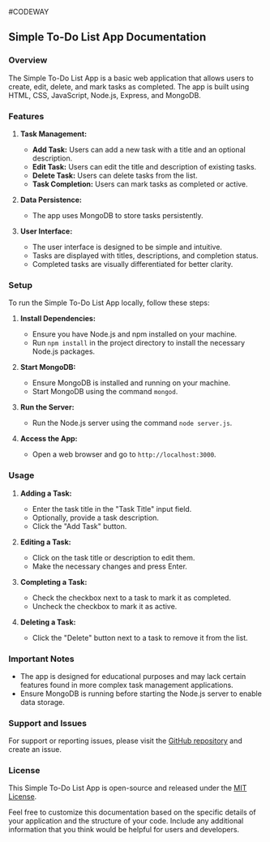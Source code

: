 #CODEWAY

## Simple To-Do List App Documentation

### Overview

The Simple To-Do List App is a basic web application that allows users to create, edit, delete, and mark tasks as completed. The app is built using HTML, CSS, JavaScript, Node.js, Express, and MongoDB.

### Features

1. **Task Management:**
   - **Add Task:** Users can add a new task with a title and an optional description.
   - **Edit Task:** Users can edit the title and description of existing tasks.
   - **Delete Task:** Users can delete tasks from the list.
   - **Task Completion:** Users can mark tasks as completed or active.

2. **Data Persistence:**
   - The app uses MongoDB to store tasks persistently.

3. **User Interface:**
   - The user interface is designed to be simple and intuitive.
   - Tasks are displayed with titles, descriptions, and completion status.
   - Completed tasks are visually differentiated for better clarity.

### Setup

To run the Simple To-Do List App locally, follow these steps:

1. **Install Dependencies:**
   - Ensure you have Node.js and npm installed on your machine.
   - Run `npm install` in the project directory to install the necessary Node.js packages.

2. **Start MongoDB:**
   - Ensure MongoDB is installed and running on your machine.
   - Start MongoDB using the command `mongod`.

3. **Run the Server:**
   - Run the Node.js server using the command `node server.js`.

4. **Access the App:**
   - Open a web browser and go to `http://localhost:3000`.

### Usage

1. **Adding a Task:**
   - Enter the task title in the "Task Title" input field.
   - Optionally, provide a task description.
   - Click the "Add Task" button.

2. **Editing a Task:**
   - Click on the task title or description to edit them.
   - Make the necessary changes and press Enter.

3. **Completing a Task:**
   - Check the checkbox next to a task to mark it as completed.
   - Uncheck the checkbox to mark it as active.

4. **Deleting a Task:**
   - Click the "Delete" button next to a task to remove it from the list.

### Important Notes

- The app is designed for educational purposes and may lack certain features found in more complex task management applications.
- Ensure MongoDB is running before starting the Node.js server to enable data storage.

### Support and Issues

For support or reporting issues, please visit the [GitHub repository](https://github.com/your-username/your-repository) and create an issue.

### License

This Simple To-Do List App is open-source and released under the [MIT License](https://opensource.org/licenses/MIT).

Feel free to customize this documentation based on the specific details of your application and the structure of your code. Include any additional information that you think would be helpful for users and developers.
